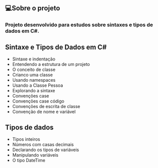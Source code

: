 ## 💻Sobre o projeto
### Projeto desenvolvido para estudos sobre sintaxes e tipos de dados em C#.

## Sintaxe e Tipos de Dados em C#

* Sintaxe e indentação
* Entendendo a estrutura de um projeto
* O conceito de classe
* Crianco uma classe
* Usando namespaces
* Usando a Classe Pessoa
* Explorando a sintaxe
* Convenções case
* Convenções case código
* Convenções de escrita de classe
* Convenção de nome e variável

## Tipos de dados

* Tipos inteiros
* Números com casas decimais
* Declarando os tipos de variáveis
* Manipulando variáveis
* O tipo DateTime
